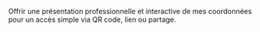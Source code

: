 Offrir une présentation professionnelle et interactive de mes coordonnées pour un accès simple via QR code, lien ou partage.
